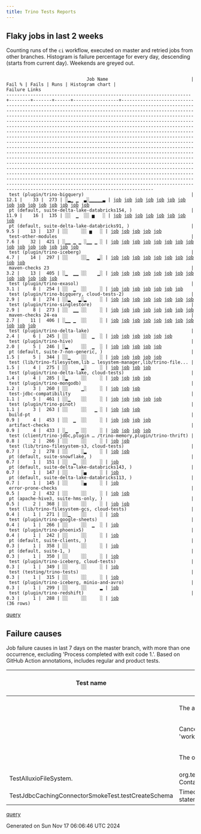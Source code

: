 ```yaml
---
title: Trino Tests Reports
---
```


## Flaky jobs in last 2 weeks

Counting runs of the `ci` workflow, executed on master and retried jobs from other branches.
Histogram is failure percentage for every day, descending (starts from current day).
Weekends are greyed out.
<pre><code>
                              Job Name                               | Fail % | Fails | Runs | Histogram chart |                                                                                                                                                                                                                                                                                                                                                                                                                                                                                                                                                                                                                  Failure Links                                                                                                                                                                                                                                                                                                                                                                                                                                                                                                                                                                                                                   
---------------------------------------------------------------------+--------+-------+------+-----------------+--------------------------------------------------------------------------------------------------------------------------------------------------------------------------------------------------------------------------------------------------------------------------------------------------------------------------------------------------------------------------------------------------------------------------------------------------------------------------------------------------------------------------------------------------------------------------------------------------------------------------------------------------------------------------------------------------------------------------------------------------------------------------------------------------------------------------------------------------------------------------------------------------------------------------------------------------------------------------------------------------------------------------------------------------------------------------------------------------------------------------------------------------------------------------------------------------------------------------------------------------
 test (plugin/trino-bigquery)                                        |   12.1 |    33 |  273 | ░▂▁ ▁  ▃░▁▁▁▁▁▃ | <a href="https://github.com/trinodb/trino/actions/runs/11866998139/job/33074503159">job</a> <a href="https://github.com/trinodb/trino/actions/runs/11862175296/job/33061065950">job</a> <a href="https://github.com/trinodb/trino/actions/runs/11810047995/job/32901434355">job</a> <a href="https://github.com/trinodb/trino/actions/runs/11818526908/job/32926366964">job</a> <a href="https://github.com/trinodb/trino/actions/runs/11818529150/job/32926381656">job</a> <a href="https://github.com/trinodb/trino/actions/runs/11819886905/job/32931011275">job</a> <a href="https://github.com/trinodb/trino/actions/runs/11821789722/job/32937409498">job</a> <a href="https://github.com/trinodb/trino/actions/runs/11761608020/job/32763583429">job</a> <a href="https://github.com/trinodb/trino/actions/runs/11761608020/job/32763583429">job</a> <a href="https://github.com/trinodb/trino/actions/runs/11761608020/job/32763583429">job</a> <a href="https://github.com/trinodb/trino/actions/runs/11761608020/job/32776037601">job</a> <a href="https://github.com/trinodb/trino/actions/runs/11761608020/job/32776037601">job</a> <a href="https://github.com/trinodb/trino/actions/runs/11735989749/job/32694540331">job</a> <a href="https://github.com/trinodb/trino/actions/runs/11739359238/job/32703772223">job</a> <a href="https://github.com/trinodb/trino/actions/runs/11741354739/job/32709861928">job</a>  
 pt (default, suite-delta-lake-databricks154, )                      |   11.9 |    16 |  135 | ░░  ▁  ░░ ▅   ░ | <a href="https://github.com/trinodb/trino/actions/runs/11824239588/job/32951882736">job</a> <a href="https://github.com/trinodb/trino/actions/runs/11824239588/job/32951882736">job</a> <a href="https://github.com/trinodb/trino/actions/runs/11824239588/job/32951882736">job</a> <a href="https://github.com/trinodb/trino/actions/runs/11713856699/job/32627714842">job</a> <a href="https://github.com/trinodb/trino/actions/runs/11713967184/job/32628066625">job</a> <a href="https://github.com/trinodb/trino/actions/runs/11713967184/job/32628066625">job</a> <a href="https://github.com/trinodb/trino/actions/runs/11713967184/job/32628066625">job</a> <a href="https://github.com/trinodb/trino/actions/runs/11713967184/job/32640707189">job</a>                                                                                                                                                                                                                                                                                                                                                                                                                                                                                                                                                                                  
 pt (default, suite-delta-lake-databricks91, )                       |    9.5 |    13 |  137 | ░░     ░░ ▅   ░ | <a href="https://github.com/trinodb/trino/actions/runs/11713856699/job/32627711555">job</a> <a href="https://github.com/trinodb/trino/actions/runs/11713967184/job/32628064474">job</a> <a href="https://github.com/trinodb/trino/actions/runs/11713967184/job/32628064474">job</a> <a href="https://github.com/trinodb/trino/actions/runs/11713967184/job/32628064474">job</a> <a href="https://github.com/trinodb/trino/actions/runs/11713967184/job/32640704419">job</a>                                                                                                                                                                                                                                                                                                                                                                                                                                                                                                                                                                                                                                                                                                                                                                                                                                  
 test-other-modules                                                  |    7.6 |    32 |  421 | ░▁▁ ▁ ▁ ░▁▁ ▁ ░ | <a href="https://github.com/trinodb/trino/actions/runs/11865278589/job/33070183715">job</a> <a href="https://github.com/trinodb/trino/actions/runs/11871408037/job/33083880001">job</a> <a href="https://github.com/trinodb/trino/actions/runs/11851794466/job/33028866655">job</a> <a href="https://github.com/trinodb/trino/actions/runs/11851794466/job/33028866655">job</a> <a href="https://github.com/trinodb/trino/actions/runs/11829679178/job/32961901595">job</a> <a href="https://github.com/trinodb/trino/actions/runs/11820238617/job/32932075871">job</a> <a href="https://github.com/trinodb/trino/actions/runs/11824239588/job/32945311827">job</a> <a href="https://github.com/trinodb/trino/actions/runs/11824239588/job/32945311827">job</a> <a href="https://github.com/trinodb/trino/actions/runs/11824239588/job/32945311827">job</a> <a href="https://github.com/trinodb/trino/actions/runs/11824777860/job/32947061776">job</a> <a href="https://github.com/trinodb/trino/actions/runs/11786143042/job/32828841262">job</a> <a href="https://github.com/trinodb/trino/actions/runs/11786143042/job/32828841262">job</a> <a href="https://github.com/trinodb/trino/actions/runs/11767882128/job/32777063529">job</a> <a href="https://github.com/trinodb/trino/actions/runs/11739854445/job/32705211067">job</a> <a href="https://github.com/trinodb/trino/actions/runs/11741331802/job/32709739272">job</a>  
 test (plugin/trino-iceberg)                                         |    4.7 |    14 |  297 | ░░     ░░▁   ▂░ | <a href="https://github.com/trinodb/trino/actions/runs/11799105295/job/32866957787">job</a> <a href="https://github.com/trinodb/trino/actions/runs/11735300723/job/32692792380">job</a> <a href="https://github.com/trinodb/trino/actions/runs/11743700019/job/32717226507">job</a> <a href="https://github.com/trinodb/trino/actions/runs/11743700019/job/32717226507">job</a> <a href="https://github.com/trinodb/trino/actions/runs/11715333616/job/32631562668">job</a> <a href="https://github.com/trinodb/trino/actions/runs/11674050614/job/32506027642">job</a> <a href="https://github.com/trinodb/trino/actions/runs/11674050614/job/32506028107">job</a> <a href="https://github.com/trinodb/trino/actions/runs/11674050614/job/32506028367">job</a> <a href="https://github.com/trinodb/trino/actions/runs/11674050614/job/32506028609">job</a> <a href="https://github.com/trinodb/trino/actions/runs/11674050614/job/32506028849">job</a>                                                                                                                                                                                                                                                                                                                                                                                                                  
 maven-checks 23                                                     |    3.2 |    13 |  405 | ░▁  ▁▁ ░░    ▁░ | <a href="https://github.com/trinodb/trino/actions/runs/11869166020/job/33079184892">job</a> <a href="https://github.com/trinodb/trino/actions/runs/11869166020/job/33079184892">job</a> <a href="https://github.com/trinodb/trino/actions/runs/11824239588/job/32945309328">job</a> <a href="https://github.com/trinodb/trino/actions/runs/11824239588/job/32945309328">job</a> <a href="https://github.com/trinodb/trino/actions/runs/11824239588/job/32945309328">job</a> <a href="https://github.com/trinodb/trino/actions/runs/11824777860/job/32947059519">job</a> <a href="https://github.com/trinodb/trino/actions/runs/11800324753/job/32871034700">job</a> <a href="https://github.com/trinodb/trino/actions/runs/11800324753/job/32871034700">job</a> <a href="https://github.com/trinodb/trino/actions/runs/11800324753/job/32872898476">job</a> <a href="https://github.com/trinodb/trino/actions/runs/11800324753/job/32872898476">job</a> <a href="https://github.com/trinodb/trino/actions/runs/11659578661/job/32460404203">job</a> <a href="https://github.com/trinodb/trino/actions/runs/11666810323/job/32482651803">job</a> <a href="https://github.com/trinodb/trino/actions/runs/11666810323/job/32482651803">job</a>                                                                                                                                                                  
 test (plugin/trino-exasol)                                          |    3.1 |     8 |  254 | ░░  ▁  ░░     ░ | <a href="https://github.com/trinodb/trino/actions/runs/11813135725/job/32909712303">job</a> <a href="https://github.com/trinodb/trino/actions/runs/11818529150/job/32926385698">job</a> <a href="https://github.com/trinodb/trino/actions/runs/11821789722/job/32937417365">job</a> <a href="https://github.com/trinodb/trino/actions/runs/11824239588/job/32945386536">job</a> <a href="https://github.com/trinodb/trino/actions/runs/11824239588/job/32945386536">job</a> <a href="https://github.com/trinodb/trino/actions/runs/11739359238/job/32703776988">job</a> <a href="https://github.com/trinodb/trino/actions/runs/11718457951/job/32639859620">job</a>                                                                                                                                                                                                                                                                                                                                                                                                                                                                                                                                                                                                                                                                  
 test (plugin/trino-bigquery, cloud-tests-2)                         |    2.9 |     8 |  274 | ░░▂   ▂░▂     ░ | <a href="https://github.com/trinodb/trino/actions/runs/11860207137/job/33054999225">job</a> <a href="https://github.com/trinodb/trino/actions/runs/11860207137/job/33054999225">job</a> <a href="https://github.com/trinodb/trino/actions/runs/11863559561/job/33065298948">job</a> <a href="https://github.com/trinodb/trino/actions/runs/11819886905/job/32931013090">job</a> <a href="https://github.com/trinodb/trino/actions/runs/11820238617/job/32932173625">job</a> <a href="https://github.com/trinodb/trino/actions/runs/11786143042/job/32828913111">job</a> <a href="https://github.com/trinodb/trino/actions/runs/11786143042/job/32828913111">job</a> <a href="https://github.com/trinodb/trino/actions/runs/11755403915/job/32750457106">job</a>                                                                                                                                                                                                                                                                                                                                                                                                                                                                                                                                                                                  
 test (plugin/trino-singlestore)                                     |    2.9 |     8 |  273 | ░░  ▁▁ ░░     ░ | <a href="https://github.com/trinodb/trino/actions/runs/11824239588/job/32945397042">job</a> <a href="https://github.com/trinodb/trino/actions/runs/11824239588/job/32945397042">job</a> <a href="https://github.com/trinodb/trino/actions/runs/11824239588/job/32945397042">job</a> <a href="https://github.com/trinodb/trino/actions/runs/11825122272/job/32948325994">job</a> <a href="https://github.com/trinodb/trino/actions/runs/11825122272/job/32948325994">job</a> <a href="https://github.com/trinodb/trino/actions/runs/11804006902/job/32883347555">job</a> <a href="https://github.com/trinodb/trino/actions/runs/11804006902/job/32883347555">job</a> <a href="https://github.com/trinodb/trino/actions/runs/11749269512/job/32735188802">job</a>                                                                                                                                                                                                                                                                                                                                                                                                                                                                                                                                                                                  
 maven-checks 24-ea                                                  |    2.7 |    11 |  406 | ░▁▁ ▁  ░░     ░ | <a href="https://github.com/trinodb/trino/actions/runs/11865278589/job/33070183214">job</a> <a href="https://github.com/trinodb/trino/actions/runs/11851794466/job/33028866437">job</a> <a href="https://github.com/trinodb/trino/actions/runs/11851794466/job/33028866437">job</a> <a href="https://github.com/trinodb/trino/actions/runs/11837569436/job/32984818871">job</a> <a href="https://github.com/trinodb/trino/actions/runs/11820238617/job/32932072678">job</a> <a href="https://github.com/trinodb/trino/actions/runs/11824239588/job/32945309642">job</a> <a href="https://github.com/trinodb/trino/actions/runs/11824239588/job/32945309642">job</a> <a href="https://github.com/trinodb/trino/actions/runs/11824239588/job/32945309642">job</a> <a href="https://github.com/trinodb/trino/actions/runs/11824777860/job/32947060689">job</a> <a href="https://github.com/trinodb/trino/actions/runs/11715333616/job/32631535756">job</a> <a href="https://github.com/trinodb/trino/actions/runs/11659578661/job/32460404534">job</a>                                                                                                                                                                                                                                                                                                                                  
 test (plugin/trino-delta-lake)                                      |    2.4 |     6 |  245 | ░░     ░░  ▁  ░ | <a href="https://github.com/trinodb/trino/actions/runs/11823764011/job/32943824554">job</a> <a href="https://github.com/trinodb/trino/actions/runs/11739854445/job/32705267360">job</a> <a href="https://github.com/trinodb/trino/actions/runs/11749269512/job/32735179579">job</a> <a href="https://github.com/trinodb/trino/actions/runs/11700997656/job/32586219664">job</a> <a href="https://github.com/trinodb/trino/actions/runs/11700997656/job/32586219664">job</a> <a href="https://github.com/trinodb/trino/actions/runs/11704455444/job/32597028833">job</a>                                                                                                                                                                                                                                                                                                                                                                                                                                                                                                                                                                                                                                                                                                                                                  
 test (plugin/trino-hive)                                            |    2.0 |     5 |  246 | ░▂     ░░  ▁  ░ | <a href="https://github.com/trinodb/trino/actions/runs/11865278589/job/33070219456">job</a> <a href="https://github.com/trinodb/trino/actions/runs/11697166330/job/32575481881">job</a> <a href="https://github.com/trinodb/trino/actions/runs/11710326552/job/32616426591">job</a> <a href="https://github.com/trinodb/trino/actions/runs/11710326552/job/32616426591">job</a> <a href="https://github.com/trinodb/trino/actions/runs/11670796358/job/32495826366">job</a>                                                                                                                                                                                                                                                                                                                                                                                                                                                                                                                                                                                                                                                                                                                                                                                                                                  
 pt (default, suite-7-non-generic, )                                 |    1.5 |     5 |  344 | ░░▁    ░░     ░ | <a href="https://github.com/trinodb/trino/actions/runs/11825122272/job/33034378744">job</a> <a href="https://github.com/trinodb/trino/actions/runs/11825122272/job/33034378744">job</a> <a href="https://github.com/trinodb/trino/actions/runs/11825122272/job/32948845771">job</a> <a href="https://github.com/trinodb/trino/actions/runs/11825122272/job/32948845771">job</a> <a href="https://github.com/trinodb/trino/actions/runs/11666629545/job/32482678158">job</a>                                                                                                                                                                                                                                                                                                                                                                                                                                                                                                                                                                                                                                                                                                                                                                                                                                  
 test (lib/trino-filesystem,lib … lesystem-manager,lib/trino-file... |    1.5 |     4 |  275 | ░░     ▂░     ░ | <a href="https://github.com/trinodb/trino/actions/runs/11761608020/job/32763581787">job</a> <a href="https://github.com/trinodb/trino/actions/runs/11761608020/job/32763581787">job</a> <a href="https://github.com/trinodb/trino/actions/runs/11761608020/job/32763581787">job</a> <a href="https://github.com/trinodb/trino/actions/runs/11762341979/job/32765139185">job</a>                                                                                                                                                                                                                                                                                                                                                                                                                                                                                                                                                                                                                                                                                                                                                                                                                                                                                                                  
 test (plugin/trino-delta-lake, cloud-tests)                         |    1.4 |     4 |  285 | ░▂     ░░     ░ | <a href="https://github.com/trinodb/trino/actions/runs/11871408037/job/33083892605">job</a> <a href="https://github.com/trinodb/trino/actions/runs/11858384301/job/33048958933">job</a> <a href="https://github.com/trinodb/trino/actions/runs/11739724909/job/32704855489">job</a> <a href="https://github.com/trinodb/trino/actions/runs/11704455444/job/32597029122">job</a>                                                                                                                                                                                                                                                                                                                                                                                                                                                                                                                                                                                                                                                                                                                                                                                                                                                                                                                  
 test (plugin/trino-mongodb)                                         |    1.2 |     3 |  260 | ░░     ▁░     ░ | <a href="https://github.com/trinodb/trino/actions/runs/11761608020/job/32763588077">job</a> <a href="https://github.com/trinodb/trino/actions/runs/11761608020/job/32763588077">job</a> <a href="https://github.com/trinodb/trino/actions/runs/11761608020/job/32763588077">job</a>                                                                                                                                                                                                                                                                                                                                                                                                                                                                                                                                                                                                                                                                                                                                                                                                                                                                                                                                                                                                  
 test-jdbc-compatibility                                             |    1.1 |     5 |  461 | ░░▁    ░░     ░ | <a href="https://github.com/trinodb/trino/actions/runs/11825122272/job/33034360308">job</a> <a href="https://github.com/trinodb/trino/actions/runs/11825122272/job/33034360308">job</a> <a href="https://github.com/trinodb/trino/actions/runs/11824777860/job/32947061405">job</a> <a href="https://github.com/trinodb/trino/actions/runs/11825122272/job/32948248712">job</a> <a href="https://github.com/trinodb/trino/actions/runs/11825122272/job/32948248712">job</a>                                                                                                                                                                                                                                                                                                                                                                                                                                                                                                                                                                                                                                                                                                                                                                                                                                  
 test (plugin/trino-pinot)                                           |    1.1 |     3 |  263 | ░░     ░░   ▁ ░ | <a href="https://github.com/trinodb/trino/actions/runs/11718457951/job/32639864346">job</a> <a href="https://github.com/trinodb/trino/actions/runs/11683449813/job/32532719137">job</a> <a href="https://github.com/trinodb/trino/actions/runs/11683449813/job/32532719137">job</a>                                                                                                                                                                                                                                                                                                                                                                                                                                                                                                                                                                                                                                                                                                                                                                                                                                                                                                                                                                                                  
 build-pt                                                            |    0.9 |     4 |  453 | ░░  ▁  ░░     ░ | <a href="https://github.com/trinodb/trino/actions/runs/11824239588/job/32945312252">job</a> <a href="https://github.com/trinodb/trino/actions/runs/11824239588/job/32945312252">job</a> <a href="https://github.com/trinodb/trino/actions/runs/11824239588/job/32945312252">job</a> <a href="https://github.com/trinodb/trino/actions/runs/11824777860/job/32947060070">job</a>                                                                                                                                                                                                                                                                                                                                                                                                                                                                                                                                                                                                                                                                                                                                                                                                                                                                                                                  
 artifact-checks                                                     |    0.9 |     4 |  433 | ░▁   ▁ ░░     ░ | <a href="https://github.com/trinodb/trino/actions/runs/11865278589/job/33070181221">job</a> <a href="https://github.com/trinodb/trino/actions/runs/11800324753/job/32871032572">job</a> <a href="https://github.com/trinodb/trino/actions/runs/11800324753/job/32871032572">job</a> <a href="https://github.com/trinodb/trino/actions/runs/11737319526/job/32697922916">job</a>                                                                                                                                                                                                                                                                                                                                                                                                                                                                                                                                                                                                                                                                                                                                                                                                                                                                                                                  
 test (client/trino-jdbc,plugin … /trino-memory,plugin/trino-thrift) |    0.8 |     2 |  266 | ░░     ░░     ░ | <a href="https://github.com/trinodb/trino/actions/runs/11863559561/job/33065295149">job</a> <a href="https://github.com/trinodb/trino/actions/runs/11820238617/job/32932154808">job</a>                                                                                                                                                                                                                                                                                                                                                                                                                                                                                                                                                                                                                                                                                                                                                                                                                                                                                                                                                                                                                                                                                  
 test (lib/trino-filesystem-s3, cloud-tests)                         |    0.7 |     2 |  278 | ░░     ░▂     ░ | <a href="https://github.com/trinodb/trino/actions/runs/11755403915/job/32750456882">job</a> <a href="https://github.com/trinodb/trino/actions/runs/11722141112/job/32651121358">job</a>                                                                                                                                                                                                                                                                                                                                                                                                                                                                                                                                                                                                                                                                                                                                                                                                                                                                                                                                                                                                                                                                                  
 pt (default, suite-snowflake, )                                     |    0.7 |     1 |  151 | ░░  ▁  ░░     ░ | <a href="https://github.com/trinodb/trino/actions/runs/11821789722/job/32938041047">job</a>                                                                                                                                                                                                                                                                                                                                                                                                                                                                                                                                                                                                                                                                                                                                                                                                                                                                                                                                                                                                                                                                                                                                                                  
 pt (default, suite-delta-lake-databricks143, )                      |    0.7 |     1 |  147 | ░░     ░▄     ░ | <a href="https://github.com/trinodb/trino/actions/runs/11755403915/job/32750561387">job</a>                                                                                                                                                                                                                                                                                                                                                                                                                                                                                                                                                                                                                                                                                                                                                                                                                                                                                                                                                                                                                                                                                                                                                                  
 pt (default, suite-delta-lake-databricks113, )                      |    0.7 |     1 |  145 | ░░     ░▄     ░ | <a href="https://github.com/trinodb/trino/actions/runs/11755403915/job/32750560774">job</a>                                                                                                                                                                                                                                                                                                                                                                                                                                                                                                                                                                                                                                                                                                                                                                                                                                                                                                                                                                                                                                                                                                                                                                  
 error-prone-checks                                                  |    0.5 |     2 |  432 | ░░     ░░     ░ | <a href="https://github.com/trinodb/trino/actions/runs/11818529150/job/32926286960">job</a> <a href="https://github.com/trinodb/trino/actions/runs/11722141112/job/32651057060">job</a>                                                                                                                                                                                                                                                                                                                                                                                                                                                                                                                                                                                                                                                                                                                                                                                                                                                                                                                                                                                                                                                                                  
 pt (apache-hive3, suite-hms-only, )                                 |    0.5 |     2 |  368 | ░░     ░░     ░ | <a href="https://github.com/trinodb/trino/actions/runs/11823461273/job/32943440094">job</a> <a href="https://github.com/trinodb/trino/actions/runs/11823461273/job/32943440094">job</a>                                                                                                                                                                                                                                                                                                                                                                                                                                                                                                                                                                                                                                                                                                                                                                                                                                                                                                                                                                                                                                                                                  
 test (lib/trino-filesystem-gcs, cloud-tests)                        |    0.4 |     1 |  271 | ░░▁    ░░     ░ | <a href="https://github.com/trinodb/trino/actions/runs/11858384301/job/33048953555">job</a>                                                                                                                                                                                                                                                                                                                                                                                                                                                                                                                                                                                                                                                                                                                                                                                                                                                                                                                                                                                                                                                                                                                                                                  
 test (plugin/trino-google-sheets)                                   |    0.4 |     1 |  266 | ░░     ░░  ▁  ░ | <a href="https://github.com/trinodb/trino/actions/runs/11704455444/job/32597031069">job</a>                                                                                                                                                                                                                                                                                                                                                                                                                                                                                                                                                                                                                                                                                                                                                                                                                                                                                                                                                                                                                                                                                                                                                                  
 test (plugin/trino-phoenix5)                                        |    0.4 |     1 |  242 | ░░     ░░     ░ | <a href="https://github.com/trinodb/trino/actions/runs/11680287930/job/32523041770">job</a>                                                                                                                                                                                                                                                                                                                                                                                                                                                                                                                                                                                                                                                                                                                                                                                                                                                                                                                                                                                                                                                                                                                                                                  
 pt (default, suite-clients, )                                       |    0.3 |     1 |  358 | ░░     ░░     ░ | <a href="https://github.com/trinodb/trino/actions/runs/11693691886/job/32566178248">job</a>                                                                                                                                                                                                                                                                                                                                                                                                                                                                                                                                                                                                                                                                                                                                                                                                                                                                                                                                                                                                                                                                                                                                                                  
 pt (default, suite-1, )                                             |    0.3 |     1 |  350 | ░░     ░░     ░ | <a href="https://github.com/trinodb/trino/actions/runs/11837569436/job/32985365277">job</a>                                                                                                                                                                                                                                                                                                                                                                                                                                                                                                                                                                                                                                                                                                                                                                                                                                                                                                                                                                                                                                                                                                                                                                  
 test (plugin/trino-iceberg, cloud-tests)                            |    0.3 |     1 |  349 | ░░     ░░     ░ | <a href="https://github.com/trinodb/trino/actions/runs/11704862929/job/32598333357">job</a>                                                                                                                                                                                                                                                                                                                                                                                                                                                                                                                                                                                                                                                                                                                                                                                                                                                                                                                                                                                                                                                                                                                                                                  
 test (testing/trino-tests)                                          |    0.3 |     1 |  315 | ░░     ░░     ░ | <a href="https://github.com/trinodb/trino/actions/runs/11670423378/job/32494665115">job</a>                                                                                                                                                                                                                                                                                                                                                                                                                                                                                                                                                                                                                                                                                                                                                                                                                                                                                                                                                                                                                                                                                                                                                                  
 test (plugin/trino-iceberg, minio-and-avro)                         |    0.3 |     1 |  299 | ░░     ░░     ▂ | <a href="https://github.com/trinodb/trino/actions/runs/11650744865/job/32439860126">job</a>                                                                                                                                                                                                                                                                                                                                                                                                                                                                                                                                                                                                                                                                                                                                                                                                                                                                                                                                                                                                                                                                                                                                                                  
 test (plugin/trino-redshift)                                        |    0.3 |     1 |  288 | ░░     ░░     ░ | <a href="https://github.com/trinodb/trino/actions/runs/11810047995/job/32901440758">job</a>                                                                                                                                                                                                                                                                                                                                                                                                                                                                                                                                                                                                                                                                                                                                                                                                                                                                                                                                                                                                                                                                                                                                                                  
(36 rows)
</code></pre>
[query](https://github.com/trinodb/reports/blob/778151ae29edf6da8adccf727c1c4746caaa4be4/sql/tests/jobs.sql)

## Failure causes

Job failure causes in last 7 days on the master branch, with more than one occurrence,
excluding 'Process completed with exit code 1.'.
Based on GitHub Action annotations, includes regular and product tests.

| Test name                                          | Message                                                                                                          | Test failures | Run failures | % of runs | First seen at           | Last seen at            | Failure Links                                                                                                                                                                                                                                                                                                                                                                                                    |
| -------------------------------------------------- | ---------------------------------------------------------------------------------------------------------------- | -------------:| ------------:| ---------:| ----------------------- | ----------------------- | ---------------------------------------------------------------------------------------------------------------------------------------------------------------------------------------------------------------------------------------------------------------------------------------------------------------------------------------------------------------------------------------------------------------- |
|                                                    | The action has timed out.                                                                                        |            16 |            6 |       1.1 | 2024-11-13 15:28:18.000 | 2024-11-16 00:16:04.000 | <a href="https://github.com/trinodb/trino/actions/runs/11820238617/job/32932072678">job</a> <a href="https://github.com/trinodb/trino/actions/runs/11824239588/job/32945309328">job</a> <a href="https://github.com/trinodb/trino/actions/runs/11824239588/job/32945309642">job</a> <a href="https://github.com/trinodb/trino/actions/runs/11824239588/job/32945311827">job</a> <a href="https://github.com/trinodb/trino/actions/runs/11824239588/job/32945312252">job</a>  |
|                                                    | Canceling since a higher priority waiting request for 'workflow=ci,\&lt;br/\&gt;                                       |            14 |            2 |       0.4 | 2024-11-13 19:54:05.000 | 2024-11-13 20:18:48.000 | <a href="https://github.com/trinodb/trino/actions/runs/11824777845/job/32947056648">job</a> <a href="https://github.com/trinodb/trino/actions/runs/11824777845/job/32947057104">job</a> <a href="https://github.com/trinodb/trino/actions/runs/11824777845/job/32947057420">job</a> <a href="https://github.com/trinodb/trino/actions/runs/11824777845/job/32947057712">job</a> <a href="https://github.com/trinodb/trino/actions/runs/11824777845/job/32947057979">job</a>  |
|                                                    | The operation was canceled.                                                                                      |             6 |            3 |       0.6 | 2024-11-13 14:45:08.000 | 2024-11-13 20:18:48.000 | <a href="https://github.com/trinodb/trino/actions/runs/11818529150/job/32926385698">job</a> <a href="https://github.com/trinodb/trino/actions/runs/11821789722/job/32937417365">job</a> <a href="https://github.com/trinodb/trino/actions/runs/11824777860/job/32947123492">job</a> <a href="https://github.com/trinodb/trino/actions/runs/11824777860/job/32947130097">job</a> <a href="https://github.com/trinodb/trino/actions/runs/11824777860/job/32947133602">job</a>  |
| TestAlluxioFileSystem.                             | org.testcontainers.containers.ContainerLaunchException: Container startup failed for image alluxio/alluxio:2.9.5 |             2 |            2 |       0.4 | 2024-11-10 19:57:00.000 | 2024-11-16 16:27:51.000 | <a href="https://github.com/trinodb/trino/actions/runs/11767882128/job/32777063529">job</a> <a href="https://github.com/trinodb/trino/actions/runs/11871408037/job/33083880001">job</a>                                                                                                                                                                                                                                                  |
| TestJdbcCachingConnectorSmokeTest.testCreateSchema | Timeout trying to lock table "SYS"; SQL statement:\&lt;br/\&gt;                                                        |             2 |            2 |       0.4 | 2024-11-13 15:31:12.000 | 2024-11-15 21:27:34.000 | <a href="https://github.com/trinodb/trino/actions/runs/11820238617/job/32932154808">job</a> <a href="https://github.com/trinodb/trino/actions/runs/11863559561/job/33065295149">job</a>                                                                                                                                                                                                                                                  |

[query](https://github.com/trinodb/reports/blob/778151ae29edf6da8adccf727c1c4746caaa4be4/sql/tests/annotations.sql)

Generated on Sun Nov 17 06:06:46 UTC 2024
